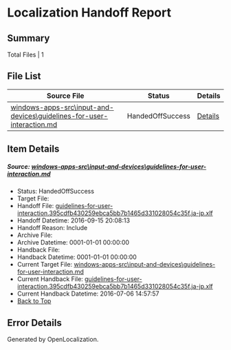 # <a name='report-top'></a> Localization Handoff Report

## Summary
 Total Files | 1

## File List
 Source File | Status | Details 
 ----------- | ------ | ------- 
 [windows-apps-src\input-and-devices\guidelines-for-user-interaction.md](https://github.com/Microsoft/windows-apps/blob/2db7aaccfd56b1bdfda099b197a695bad8a9cba1/windows-apps-src/input-and-devices/guidelines-for-user-interaction.md) | HandedOffSuccess | [Details](#28dfadf6010aed3fb2ed0d03b73f92631c17fcf44033)

## Item Details
##### <a name='28dfadf6010aed3fb2ed0d03b73f92631c17fcf44033'></a> Source: [windows-apps-src\input-and-devices\guidelines-for-user-interaction.md](https://github.com/Microsoft/windows-apps/blob/2db7aaccfd56b1bdfda099b197a695bad8a9cba1/windows-apps-src/input-and-devices/guidelines-for-user-interaction.md)
* Status: HandedOffSuccess
* Target File: 
* Handoff File: [guidelines-for-user-interaction.395cdfb430259ebca5bb7b1465d331028054c35f.ja-jp.xlf](https://github.com/Microsoft/WDG.handoff/blob/9bab86a5fa911982b90a9f7ac3dbc0b0bbcc6e7a/ol-handoff/Microsoft/windows-apps.ja-jp/master/guidelines-for-user-interaction.395cdfb430259ebca5bb7b1465d331028054c35f.ja-jp.xlf)
* Handoff Datetime: 2016-09-15 20:08:13
* Handoff Reason: Include
* Archive File: 
* Archive Datetime: 0001-01-01 00:00:00
* Handback File: 
* Handback Datetime: 0001-01-01 00:00:00
* Current Target File: [windows-apps-src\input-and-devices\guidelines-for-user-interaction.md](https://github.com/Microsoft/windows-apps.ja-jp/blob/50184089ee68f46cd2f416adf3a3994777b91210/windows-apps-src/input-and-devices/guidelines-for-user-interaction.md)
* Current Handback File: [guidelines-for-user-interaction.395cdfb430259ebca5bb7b1465d331028054c35f.ja-jp.xlf](https://github.com/Microsoft/WDG.handback/blob/4b30c8e256811740592ee2bde985c1f06955abde/ol-handback/Microsoft/windows-apps.ja-jp/master/guidelines-for-user-interaction.395cdfb430259ebca5bb7b1465d331028054c35f.ja-jp.xlf)
* Current Handback Datetime: 2016-07-06 14:57:57
* [Back to Top](#report-top)


## Error Details

Generated by OpenLocalization.

